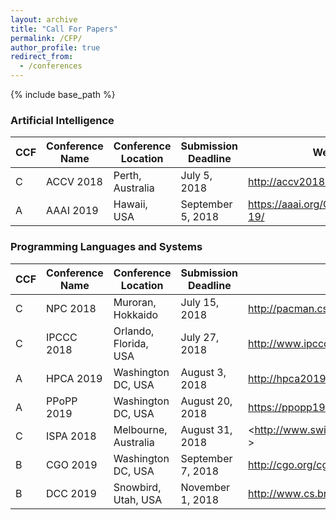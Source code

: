 ```yaml
---
layout: archive
title: "Call For Papers"
permalink: /CFP/
author_profile: true
redirect_from:
  - /conferences
---
```


{% include base_path %}

### Artificial Intelligence

|  CCF | Conference Name | Conference Location | Submission Deadline | Website |
| ------------ | ------------ |  ------------ |  ------------ |  ------------ |
| C | ACCV 2018 | Perth, Australia | July 5, 2018 | <http://accv2018.net/> |
| A | AAAI 2019 | Hawaii, USA | September 5, 2018 | <https://aaai.org/Conferences/AAAI-19/> |


### Programming Languages and Systems

|  CCF | Conference Name | Conference Location | Submission Deadline | Website |
| ------------ | ------------ |  ------------ |  ------------ |  ------------ |
| C | NPC 2018 | Muroran, Hokkaido | July 15, 2018 | <http://pacman.cs.tsinghua.edu.cn/npc2018/> |
| C | IPCCC 2018 | Orlando, Florida, USA | July 27, 2018 | <http://www.ipccc.org/> |
| A | HPCA 2019 | Washington DC, USA| August 3, 2018 | <http://hpca2019.seas.gwu.edu/> |
| A | PPoPP 2019 | Washington DC, USA| August 20, 2018 | <https://ppopp19.sigplan.org/home> |
| C | ISPA 2018 | Melbourne, Australia | August 31, 2018 | <http://www.swinflow.org/confs/2018/ispa/ > |
| B | CGO 2019 | Washington DC, USA | September 7, 2018 | <http://cgo.org/cgo2019/> |
| B | DCC 2019 | Snowbird, Utah, USA | November 1, 2018 | <http://www.cs.brandeis.edu/~dcc/> |
